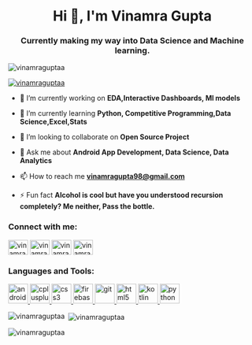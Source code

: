 <h1 align="center">Hi 👋, I'm Vinamra Gupta</h1>
<h3 align="center">Currently making my way into Data Science and Machine learning. </h3>

<p align="left"> <img src="https://komarev.com/ghpvc/?username=vinamraguptaa&label=Profile%20views&color=0e75b6&style=flat" alt="vinamraguptaa" /> </p>

<p align="left"> <a href="https://github.com/ryo-ma/github-profile-trophy"><img src="https://github-profile-trophy.vercel.app/?username=vinamraguptaa" alt="vinamraguptaa" /></a> </p>

- 🔭 I’m currently working on **EDA,Interactive Dashboards, Ml models**

- 🌱 I’m currently learning **Python, Competitive Programming,Data Science,Excel,Stats**

- 👯 I’m looking to collaborate on **Open Source Project**

- 💬 Ask me about **Android App Development, Data Science, Data Analytics**

- 📫 How to reach me **vinamragupta98@gmail.com**

- ⚡ Fun fact **Alcohol is cool but have you understood recursion completely? Me neither, Pass the bottle.**

<h3 align="left">Connect with me:</h3>
<p align="left">
<a href="https://linkedin.com/in/vinamragupta" target="blank"><img align="center" src="https://cdn.jsdelivr.net/npm/simple-icons@3.0.1/icons/linkedin.svg" alt="vinamragupta" height="30" width="40" /></a>
<a href="https://stackoverflow.com/users/vinamragupta" target="blank"><img align="center" src="https://cdn.jsdelivr.net/npm/simple-icons@3.0.1/icons/stackoverflow.svg" alt="vinamragupta" height="30" width="40" /></a>
<a href="https://fb.com/vinamragupta" target="blank"><img align="center" src="https://cdn.jsdelivr.net/npm/simple-icons@3.0.1/icons/facebook.svg" alt="vinamragupta" height="30" width="40" /></a>
<a href="https://instagram.com/vinamra98" target="blank"><img align="center" src="https://cdn.jsdelivr.net/npm/simple-icons@3.0.1/icons/instagram.svg" alt="vinamra98" height="30" width="40" /></a>
</p>

<h3 align="left">Languages and Tools:</h3>
<p align="left"> <a href="https://developer.android.com" target="_blank"> <img src="https://devicons.github.io/devicon/devicon.git/icons/android/android-original-wordmark.svg" alt="android" width="40" height="40"/> </a> <a href="https://www.w3schools.com/cpp/" target="_blank"> <img src="https://devicons.github.io/devicon/devicon.git/icons/cplusplus/cplusplus-original.svg" alt="cplusplus" width="40" height="40"/> </a> <a href="https://www.w3schools.com/css/" target="_blank"> <img src="https://devicons.github.io/devicon/devicon.git/icons/css3/css3-original-wordmark.svg" alt="css3" width="40" height="40"/> </a> <a href="https://firebase.google.com/" target="_blank"><img src="https://www.vectorlogo.zone/logos/firebase/firebase-icon.svg" alt="firebase" width="40" height="40"/> </a> <a href="https://git-scm.com/" target="_blank"><img src="https://www.vectorlogo.zone/logos/git-scm/git-scm-icon.svg" alt="git" width="40" height="40"/> </a> <a href="https://www.w3.org/html/" target="_blank"> <img src="https://devicons.github.io/devicon/devicon.git/icons/html5/html5-original-wordmark.svg" alt="html5" width="40" height="40"/> </a> <a href="https://kotlinlang.org" target="_blank"><img src="https://www.vectorlogo.zone/logos/kotlinlang/kotlinlang-icon.svg" alt="kotlin" width="40" height="40"/> </a> <a href="https://www.python.org" target="_blank"><img src="https://devicons.github.io/devicon/devicon.git/icons/python/python-original.svg" alt="python" width="40" height="40"/> </a> </p>

<p><img align="left" src="https://github-readme-stats.vercel.app/api/top-langs?username=vinamraguptaa&show_icons=true&locale=en&layout=compact" alt="vinamraguptaa" /></p>

<p>&nbsp;<img align="center" src="https://github-readme-stats.vercel.app/api?username=vinamraguptaa&show_icons=true&locale=en" alt="vinamraguptaa" /></p>

<p><img align="center" src="https://github-readme-streak-stats.herokuapp.com/?user=vinamraguptaa&" alt="vinamraguptaa" /></p>

